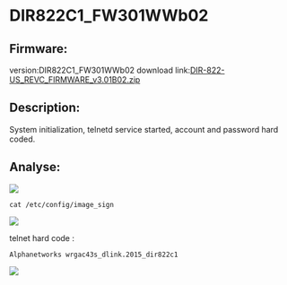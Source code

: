 # DIR822C1_FW301WWb02
## Firmware:
version:DIR822C1_FW301WWb02
download link:[DIR-822-US_REVC_FIRMWARE_v3.01B02.zip](https://support.dlink.com/resource/products/DIR-822-US/REVC/DIR-822-US_REVC_FIRMWARE_v3.01B02.zip)
## Description:
System initialization, telnetd service started, account and password hard coded.
## Analyse:
![](/vx_images/505002916247049.png )
```
cat /etc/config/image_sign
```
![](/vx_images/100453116267215.png )

telnet hard code : 
```
Alphanetworks wrgac43s_dlink.2015_dir822c1
```
![](/vx_images/592033117259884.png )
